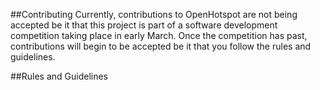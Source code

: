 ##Contributing
Currently, contributions to OpenHotspot are not being accepted be it that this project is part of a software development competition taking place in early March. Once the competition has past, contributions will begin to be accepted be it that you follow the rules and guidelines.

##Rules and Guidelines
